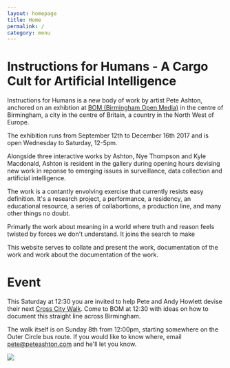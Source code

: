 ```yaml
---
layout: homepage
title: Home
permalink: /
category: menu
---
```


# Instructions for Humans - A Cargo Cult for Artificial Intelligence


Instructions for Humans is a new body of work by artist Pete Ashton, anchored on an exhibtion at [BOM (Birmingham Open Media)](http://bom.org.uk) in the centre of Birmingham, a city in the centre of Britain, a country in the North West of Europe. 

The exhibition runs from September 12th to December 16th 2017 and is open Wednesday to Saturday, 12-5pm.

Alongside three interactive works by Ashton, Nye Thompson and Kyle Macdonald, Ashton is resident in the gallery during opening hours devising new work in reponse to emerging issues in surveillance, data collection and artificial intelligence. 

The work is a contantly envolving exercise that currently resists easy definition. It's a research project, a performance, a residency, an educational resource, a series of collabortions, a production line, and many other things no doubt.

Primarly the work about meaning in a world where truth and reason feels twisted by forces we don't understand. It joins the search to make 

This website serves to collate and present the work, documentation of the work and work about the documentation of the work.

# Event

This Saturday at 12:30 you are invited to help Pete and Andy Howlett devise their next [Cross City Walk](http://xcw.org.uk​​). Come to BOM at 12:30 with ideas on how to document this straight line across Birmingham. 

The walk itself is on Sunday 8th from 12:00pm, starting somewhere on the Outer Circle bus route. If you would like to know where, email pete@peteashton.com and he'll let you know. 



[![](http://art.peteashton.com/assets/images/lottery_Logo_Black_RGB_smaller.jpg)](http://artscouncil.org.uk/)